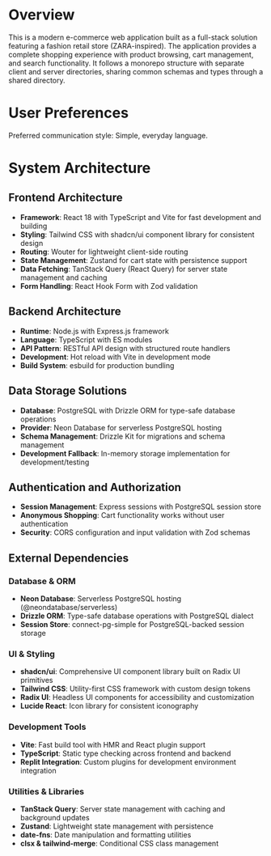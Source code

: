 # Overview

This is a modern e-commerce web application built as a full-stack solution featuring a fashion retail store (ZARA-inspired). The application provides a complete shopping experience with product browsing, cart management, and search functionality. It follows a monorepo structure with separate client and server directories, sharing common schemas and types through a shared directory.

# User Preferences

Preferred communication style: Simple, everyday language.

# System Architecture

## Frontend Architecture
- **Framework**: React 18 with TypeScript and Vite for fast development and building
- **Styling**: Tailwind CSS with shadcn/ui component library for consistent design
- **Routing**: Wouter for lightweight client-side routing
- **State Management**: Zustand for cart state with persistence support
- **Data Fetching**: TanStack Query (React Query) for server state management and caching
- **Form Handling**: React Hook Form with Zod validation

## Backend Architecture
- **Runtime**: Node.js with Express.js framework
- **Language**: TypeScript with ES modules
- **API Pattern**: RESTful API design with structured route handlers
- **Development**: Hot reload with Vite in development mode
- **Build System**: esbuild for production bundling

## Data Storage Solutions
- **Database**: PostgreSQL with Drizzle ORM for type-safe database operations
- **Provider**: Neon Database for serverless PostgreSQL hosting
- **Schema Management**: Drizzle Kit for migrations and schema management
- **Development Fallback**: In-memory storage implementation for development/testing

## Authentication and Authorization
- **Session Management**: Express sessions with PostgreSQL session store
- **Anonymous Shopping**: Cart functionality works without user authentication
- **Security**: CORS configuration and input validation with Zod schemas

## External Dependencies

### Database & ORM
- **Neon Database**: Serverless PostgreSQL hosting (@neondatabase/serverless)
- **Drizzle ORM**: Type-safe database operations with PostgreSQL dialect
- **Session Store**: connect-pg-simple for PostgreSQL-backed session storage

### UI & Styling
- **shadcn/ui**: Comprehensive UI component library built on Radix UI primitives
- **Tailwind CSS**: Utility-first CSS framework with custom design tokens
- **Radix UI**: Headless UI components for accessibility and customization
- **Lucide React**: Icon library for consistent iconography

### Development Tools
- **Vite**: Fast build tool with HMR and React plugin support
- **TypeScript**: Static type checking across frontend and backend
- **Replit Integration**: Custom plugins for development environment integration

### Utilities & Libraries
- **TanStack Query**: Server state management with caching and background updates
- **Zustand**: Lightweight state management with persistence
- **date-fns**: Date manipulation and formatting utilities
- **clsx & tailwind-merge**: Conditional CSS class management